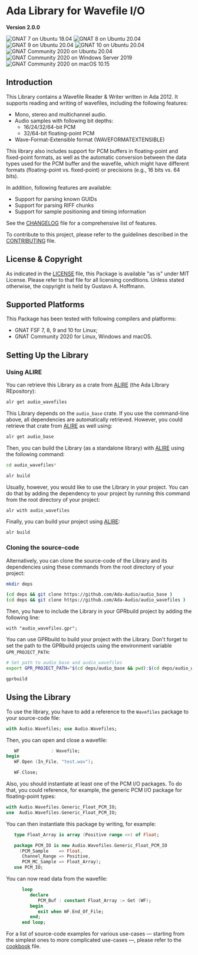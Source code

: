 Ada Library for Wavefile I/O
============================

**Version 2.0.0**

![GNAT 7 on Ubuntu 18.04](https://github.com/Ada-Audio/wavefiles/workflows/GNAT%207%20on%20Ubuntu%2018.04/badge.svg)
![GNAT 8 on Ubuntu 20.04](https://github.com/Ada-Audio/wavefiles/workflows/GNAT%208%20on%20Ubuntu%2020.04/badge.svg)
![GNAT 9 on Ubuntu 20.04](https://github.com/Ada-Audio/wavefiles/workflows/GNAT%209%20on%20Ubuntu%2020.04/badge.svg)
![GNAT 10 on Ubuntu 20.04](https://github.com/Ada-Audio/wavefiles/workflows/GNAT%2010%20on%20Ubuntu%2020.04/badge.svg)
![GNAT Community 2020 on Ubuntu 20.04](https://github.com/Ada-Audio/wavefiles/workflows/GNAT%20Community%202020%20on%20Ubuntu%2020.04/badge.svg)
![GNAT Community 2020 on Windows Server 2019](https://github.com/Ada-Audio/wavefiles/workflows/GNAT%20Community%202020%20on%20Windows%20Server%202019/badge.svg)
![GNAT Community 2020 on macOS 10.15](https://github.com/Ada-Audio/wavefiles/workflows/GNAT%20Community%202020%20on%20macOS%2010.15/badge.svg)


Introduction
------------

This Library contains a Wavefile Reader & Writer written in Ada 2012. It
supports reading and writing of wavefiles, including the following features:

- Mono, stereo and multichannel audio.
- Audio samples with following bit depths:
    - 16/24/32/64-bit PCM
    - 32/64-bit floating-point PCM
- Wave-Format-Extensible format (WAVEFORMATEXTENSIBLE)

This library also includes support for PCM buffers in floating-point and
fixed-point formats, as well as the automatic conversion between the data types
used for the PCM buffer and the wavefile, which might have different formats
(floating-point vs. fixed-point) or precisions (e.g., 16 bits vs. 64 bits).

In addition, following features are available:

- Support for parsing known GUIDs
- Support for parsing RIFF chunks
- Support for sample positioning and timing information

See the [CHANGELOG](CHANGELOG.md) file for a comprehensive list of features.

To contribute to this project, please refer to the guidelines described in the
[CONTRIBUTING](CONTRIBUTING.md) file.


License & Copyright
-------------------

As indicated in the [LICENSE](LICENSE) file, this Package is available "as is"
under MIT License. Please refer to that file for all licensing conditions.
Unless stated otherwise, the copyright is held by Gustavo A. Hoffmann.


Supported Platforms
-------------------

This Package has been tested with following compilers and platforms:

- GNAT FSF 7, 8, 9 and 10 for Linux;
- GNAT Community 2020 for Linux, Windows and macOS.


Setting Up the Library
----------------------

### Using ALIRE

You can retrieve this Library as a crate from
[ALIRE](https://alire.ada.dev) (the Ada LIbrary REpository):

```sh
alr get audio_wavefiles
```

This Library depends on the `audio_base` crate. If you use the
command-line above, all dependencies are automatically retrieved. However,
you could retrieve that crate from [ALIRE](https://alire.ada.dev) as well
using:

```sh
alr get audio_base
```

Then, you can build the Library (as a standalone library) with
[ALIRE](https://alire.ada.dev) using the following command:

```sh
cd audio_wavefiles*

alr build
```

Usually, however, you would like to use the Library in your project. You
can do that by adding the dependency to your project by running this
command from the root directory of your project:

```sh
alr with audio_wavefiles
```

Finally, you can build your project using [ALIRE](https://alire.ada.dev):

```sh
alr build
```

### Cloning the source-code

Alternatively, you can clone the source-code of the Library and its
dependencies using these commands from the root directory of your project:

```sh
mkdir deps

(cd deps && git clone https://github.com/Ada-Audio/audio_base )
(cd deps && git clone https://github.com/Ada-Audio/audio_wavefiles )
```

Then, you have to include the Library in your GPRbuild project by adding
the following line:

```
with "audio_wavefiles.gpr";
```

You can use GPRbuild to build your project with the Library. Don't forget
to set the path to the GPRbuild projects using the environment variable
`GPR_PROJECT_PATH`:


```sh
# Set path to audio_base and audio_wavefiles
export GPR_PROJECT_PATH="$(cd deps/audio_base && pwd):$(cd deps/audio_wavefiles && pwd)"

gprbuild
```


Using the Library
-----------------

To use the library, you have to add a reference to the `Wavefiles` package to
your source-code file:

```ada
with Audio.Wavefiles; use Audio.Wavefiles;
```

Then, you can open and close a wavefile:

```ada
   WF            : Wavefile;
begin
   WF.Open (In_File, "test.wav");

   WF.Close;
```

Also, you should instantiate at least one of the PCM I/O packages. To do that,
you could reference, for example, the generic PCM I/O package for
floating-point types:

```ada
with Audio.Wavefiles.Generic_Float_PCM_IO;
use  Audio.Wavefiles.Generic_Float_PCM_IO;
```

You can then instantiate this package by writing, for example:

```ada
   type Float_Array is array (Positive range <>) of Float;

   package PCM_IO is new Audio.Wavefiles.Generic_Float_PCM_IO
     (PCM_Sample    => Float,
      Channel_Range => Positive,
      PCM_MC_Sample => Float_Array);
   use PCM_IO;
```

You can now read data from the wavefile:

```ada
      loop
         declare
            PCM_Buf : constant Float_Array := Get (WF);
         begin
            exit when WF.End_Of_File;
         end;
      end loop;
```

For a list of source-code examples for various use-cases — starting from the
simplest ones to more complicated use-cases —, please refer to the
[cookbook](cookbook/cookbook.md) file.
